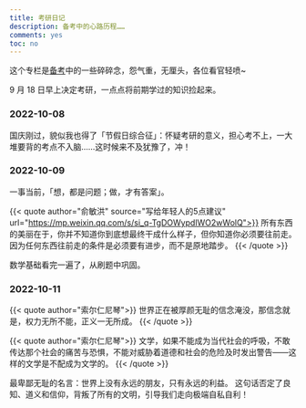 ```yaml
---
title: 考研日记
description: 备考中的心路历程……
comments: yes
toc: no
---
```


这个专栏是[备考](../life/plan/)中的一些碎碎念，怨气重，无厘头，各位看官轻喷~

9 月 18 日早上决定考研，一点点将前期学过的知识捡起来。

### 2022-10-08

国庆刚过，貌似我也得了「节假日综合征」：怀疑考研的意义，担心考不上，一大堆要背的考点不入脑……这时候来不及犹豫了，冲！

### 2022-10-09

一事当前，「想，都是问题；做，才有答案」。

{{< quote author="俞敏洪" source="写给年轻人的5点建议" url="https://mp.weixin.qq.com/s/si_q-TgDOWypdIWO2wWolQ">}}
所有东西的美丽在于，你并不知道你到底想最终干成什么样子，但你知道你必须要往前走。因为任何东西往前走的条件是必须要有进步，而不是原地踏步。
{{< /quote >}}

数学基础看完一遍了，从刷题中巩固。

### 2022-10-11

{{< quote author="索尔仁尼琴">}}
世界正在被厚颜无耻的信念淹没，那信念就是，权力无所不能，正义一无所成。
{{< /quote >}}

{{< quote author="索尔仁尼琴">}}
文学，如果不能成为当代社会的呼吸，不敢传达那个社会的痛苦与恐惧，不能对威胁着道德和社会的危险及时发出警告——这样的文学是不配成为文学的。
{{< /quote >}}

最卑鄙无耻的名言：世界上没有永远的朋友，只有永远的利益。
这句话否定了良知、道义和信仰，背叛了所有的文明，引导我们走向极端自私自利！
